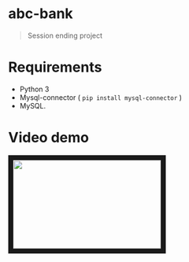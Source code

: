 # abc-bank
> Session ending project 

# Requirements
* Python 3
* Mysql-connector ( ```pip install mysql-connector``` )
* MySQL.

# Video demo
<a href="http://www.youtube.com/watch?v=0BhV4bb6NNg&feature=youtu.be" target=""><img src="https://th.bing.com/th/id/OIP.RVsdVkT_Og0DJW9R-nnIMgHaEj?pid=ImgDet&rs=1" 
alt="" width="300" height="180" border="10" /></a>
